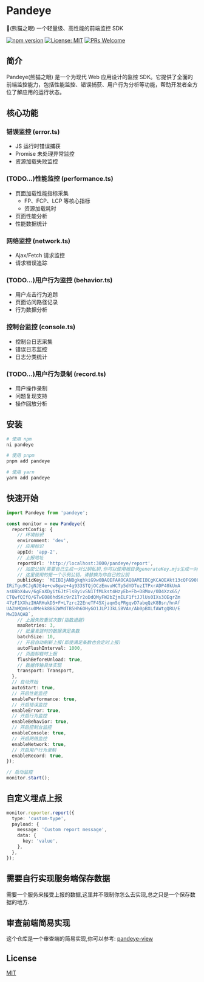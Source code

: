 # Pandeye

🐼(熊猫之眼) 一个轻量级、高性能的前端监控 SDK

[![npm version](https://img.shields.io/badge/npm-v0.1.0-blue)](https://www.npmjs.com/package/pandeye)
[![License: MIT](https://img.shields.io/badge/License-MIT-yellow.svg)](https://opensource.org/licenses/MIT)
[![PRs Welcome](https://img.shields.io/badge/PRs-welcome-brightgreen.svg)](https://github.com/pandavips/pandeye/pulls)

## 简介

Pandeye(熊猫之眼) 是一个为现代 Web 应用设计的监控 SDK。它提供了全面的前端监控能力，包括性能监控、错误捕获、用户行为分析等功能，帮助开发者全方位了解应用的运行状态。

## 核心功能

### 错误监控 (error.ts)

- JS 运行时错误捕获
- Promise 未处理异常监控
- 资源加载失败监控

### (TODO...)性能监控 (performance.ts)

- 页面加载性能指标采集
  - FP、FCP、LCP 等核心指标
  - 资源加载耗时
- 页面性能分析
- 性能数据统计

### 网络监控 (network.ts)

- Ajax/Fetch 请求监控
- 请求错误追踪

### (TODO...)用户行为监控 (behavior.ts)

- 用户点击行为追踪
- 页面访问路径记录
- 行为数据分析

### 控制台监控 (console.ts)

- 控制台日志采集
- 错误日志监控
- 日志分类统计

### (TODO...)用户行为录制 (record.ts)

- 用户操作录制
- 问题复现支持
- 操作回放分析

## 安装

```bash
# 使用 npm
ni pandeye

# 使用 pnpm
pnpm add pandeye

# 使用 yarn
yarn add pandeye
```

## 快速开始

```typescript
import Pandeye from 'pandeye';

const monitor = new Pandeye({
  reportConfig: {
    // 环境标识
    environment: 'dev',
    // 应用标识
    appId: 'app-2',
    // 上报地址
    reportUrl: 'http://localhost:3000/pandeye/report',
    // 加密公钥(需要自己生成一对公钥私钥,你可以使用根目录generateKey.mjs生成一对)
    // 这里使用的是一个示例公钥，请替换为你自己的公钥
    publicKey: `MIIBIjANBgkqhkiG9w0BAQEFAAOCAQ8AMIIBCgKCAQEAkt13cQFG908N8cp7MJQJ
IRiTgu9CJgNJE4e+cw8gwz+4g933STQjOCzEmvuHCTp5dYDTuzITPxrADP40kUmA
asUBbX4wv/6gEaXDyit6JtFlsByivSN1TfMLkst4HzyEb+Fb+D8Mov/0D4Xzx65/
CTQwfQIfQ/GTwEO86hdSKc9rZ1Tr2oDdQMyFW2bZjmILF1ftJJlUs0IXs3OEqrZm
47zF1XXhzIHARHukD5+F+L7zrc22EneTF45Xjaqm5qPRgqvD7abqQzK8Bsn/hnAf
UAZmMQm6su0Mekk8B62WMdTB5Hh6OHyGO1JLPJ3kLiBVAn/Ab0pBXLfAWtgQRU/E
MwIDAQAB`,
    // 上报失败重试次数(指数退避)
    maxRetries: 3,
    // 批量发送时的数据满足条数
    batchSize: 10,
    // 开启自动刷新上报(即使满足条数也会定时上报)
    autoFlushInterval: 1000,
    // 页面卸载时上报
    flushBeforeUnload: true,
    // 数据传输具体实现
    transport: Transport,
  },
  // 自动开始
  autoStart: true,
  // 开启性能监控
  enablePerformance: true,
  // 开启错误监控
  enableError: true,
  // 开启行为监控
  enableBehavior: true,
  // 开启控制台监控
  enableConsole: true,
  // 开启网络监控
  enableNetwork: true,
  // 开启用户行为录制
  enableRecord: true,
});

// 启动监控
monitor.start();
```

## 自定义埋点上报

```typescript
monitor.reporter.report({
  type: 'custom-type',
  payload: {
    message: 'Custom report message',
    data: {
      key: 'value',
    },
  },
});
```

## 需要自行实现服务端保存数据

需要一个服务来接受上报的数据,这里并不限制你怎么去实现,总之只是一个保存数据的地方.

## 审查前端简易实现

这个仓库是一个审查端的简易实现,你可以参考:
[pandeye-view](https://github.com/pandavips/pandeye-view)

## License

[MIT](LICENSE)
